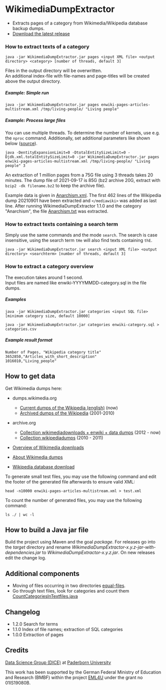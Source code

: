 # WikimediaDumpExtractor

- Extracts pages of a category from Wikimedia/Wikipedia database backup dumps.
- [Download the latest release](https://github.com/EML4U/WikimediaDumpExtractor/releases)


### How to extract texts of a category

```Shell
java -jar WikimediaDumpExtractor.jar pages <input XML file> <output directory> <category> [number of threads, default 3]
```

Files in the output directory will be overwritten.  
An additional index-file with file-names and page-titles will be created above the output directory.


##### Example: Simple run

```Shell
java -jar WikimediaDumpExtractor.jar pages enwiki-pages-articles-multistream.xml /tmp/living-people/ "Living people"
```


##### Example: Process large files

You can use multiple threads.
To determine the number of kernels, use e.g. the `nproc` command.
Additionally, set additional parameters like shown below ([source](https://stackoverflow.com/a/50982118)).

```Shell
java -DentityExpansionLimit=0 -DtotalEntitySizeLimit=0 -Djdk.xml.totalEntitySizeLimit=0 -jar WikimediaDumpExtractor.jar pages enwiki-pages-articles-multistream.xml /tmp/living-people/ "Living people" 3
```

An extraction of 1 million pages from a 75G file using 3 threads takes 20 minutes.
The dump file of 2021-09-17 is 85G (bz2 archive 20G, extract with `bzip2 -dk filename.bz2` to keep the archive file).

Example data is given in [Anarchism.xml](examples/Anarchism.xml). The first 462 lines of the Wikipedia dump 20210901 have been extracted and `</mediawiki>` was added as last line.
After running WikimediaDumpExtractor 1.1.0 and the category "Anarchism", the file [Anarchism.txt](examples/Anarchism.txt) was extracted.


### How to extract texts containing a search term

Simply use the same commands and the mode `search`.
The search is case insensitive, using the search term `tHe` will also find texts containing `thE`. 

```Shell
java -jar WikimediaDumpExtractor.jar search <input XML file> <output directory> <searchterm> [number of threads, default 3]
```


### How to extract a category overview
 
The execution takes around 1 second.  
Input files are named like enwiki-YYYYMMDD-category.sql in the file dumps.


##### Examples
 
 ```Shell
java -jar WikimediaDumpExtractor.jar categories <input SQL file> [minimum category size, default 10000]
```

```Shell
java -jar WikimediaDumpExtractor.jar categories enwiki-category.sql > categories.csv
```


##### Example result format

```
Number of Pages, "Wikipedia category title"
3652850,"Articles_with_short_description"
1016010,"Living_people"
```


## How to get data

Get Wikimedia dumps here:

- dumps.wikimedia.org
    - [Current dumps of the Wikipedia (english)](https://dumps.wikimedia.org/enwiki/) (now)
    - [Archived dumps of the Wikipedia](https://dumps.wikimedia.org/archive/) (2001-2010)
- archive.org
    - [Collection wikimediadownloads + enwiki + data dumps](https://archive.org/search.php?query=subject%3A%22enwiki%22+AND+subject%3A%22data+dumps%22+AND+collection%3A%22wikimediadownloads%22&sort=-publicdate) (2012 - now)
    - [Collection wikipediadumps](https://archive.org/details/wikipediadumps) (2010 - 2011)

- [Overview of Wikimedia downloads](https://dumps.wikimedia.org/)
- [About Wikimedia dumps](https://meta.wikimedia.org/wiki/Data_dumps)
- [Wikipedia database download](https://en.wikipedia.org/wiki/Wikipedia:Database_download)

To generate small test files, you may use the following command and edit the footer of the generated file afterwards to ensure valid XML:

`head -n10000 enwiki-pages-articles-multistream.xml > test.xml`

To count the number of generated files, you may use the following command:

`ls ./ | wc -l`


## How to build a Java jar file

Build the project using Maven and the goal _package_.
For releases go into the _target_ directory and rename
_WikimediaDumpExtractor-x.y.z-jar-with-dependencies.jar_
to
_WikimediaDumpExtractor-x.y.z.jar_.
On new releases edit the change log.


## Additional components

- Moving of files occurring in two directories [equal-files](https://github.com/EML4U/WikimediaDumpExtractor/tree/equal-files).
- Go through text files, look for categories and count them [CountCategoriesInTextfiles.java](src/main/java/org/dice_research/eml4u/wikimediadumpextractor/io/CountCategoriesInTextfiles.java)

## Changelog

- 1.2.0 Search for terms
- 1.1.0 Index of file names; extraction of SQL categories
- 1.0.0 Extraction of pages


## Credits

[Data Science Group (DICE)](https://dice-research.org/) at [Paderborn University](https://www.uni-paderborn.de/)

This work has been supported by the German Federal Ministry of Education and Research (BMBF) within the project [EML4U](https://dice-research.org/EML4U) under the grant no 01IS19080B.